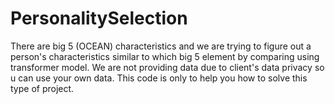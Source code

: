 # PersonalitySelection
There are big 5 (OCEAN) characteristics and we are trying to figure out a person's characteristics similar to which big 5 element by comparing using transformer model. We are not providing data due to client's data privacy so u can use your own data. This code is only to help you how to solve this type of project. 
